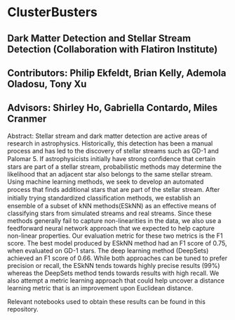 # ClusterBusters

Dark Matter Detection and Stellar Stream Detection (Collaboration with Flatiron Institute)
----------------------------------------------------------------------------------------------------------------------------------------
Contributors: Philip Ekfeldt, Brian Kelly, Ademola Oladosu, Tony Xu
----------------------------------------------------------------------------------------------------------------------------------------
Advisors: Shirley Ho, Gabriella Contardo, Miles Cranmer
----------------------------------------------------------------------------------------------------------------------------------------
Abstract: Stellar stream and dark matter detection are active areas of research in astrophysics. Historically, this detection has been a manual process and has led to the discovery of stellar streams such as GD-1 and Palomar 5. If astrophysicists initially have strong conﬁdence that certain stars are part of a stellar stream, probabilistic methods may determine the likelihood that an adjacent star also belongs to the same stellar stream. Using machine learning methods, we seek to develop an automated process that ﬁnds additional stars that are part of the stellar stream. After initially trying standardized classiﬁcation methods, we establish an ensemble of a subset of kNN methods(ESkNN) as an effective means of classifying stars from simulated streams and real streams. Since these methods generally fail to capture non-linearities in the data, we also use a feedforward neural network approach that we expected to help capture non-linear properties. Our evaluation metric for these two metrics is the F1 score. The best model produced by ESkNN method had an F1 score of 0.75, when evaluated on GD-1 stars. The deep learning method (DeepSets) achieved an F1 score of 0.66. While both approaches can be tuned to prefer precision or recall, the ESkNN tends towards highly precise results (99%) whereas the DeepSets method tends towards results with high recall. We also attempt a metric learning approach that could help uncover a distance learning metric that is an improvement upon Euclidean distance.

Relevant notebooks used to obtain these results can be found in this repository.
